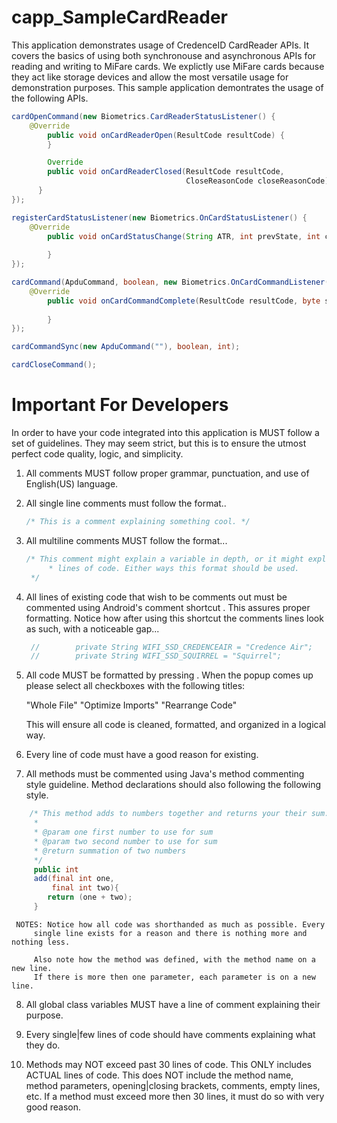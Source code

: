 # capp_SampleCardReader

This application demonstrates usage of CredenceID CardReader APIs. It covers the basics of using both synchronouse and
asynchronous APIs for reading and writing to MiFare cards. We explictly use MiFare cards because they act like storage
devices and allow the most versatile usage for demonstration purposes. This sample application demontrates the usage of
the following APIs.


```java
cardOpenCommand(new Biometrics.CardReaderStatusListener() {
    @Override
		public void onCardReaderOpen(ResultCode resultCode) {
		}

		Override
		public void onCardReaderClosed(ResultCode resultCode,
		                               CloseReasonCode closeReasonCode) {
	  }
});
```

```java
registerCardStatusListener(new Biometrics.OnCardStatusListener() {
    @Override
		public void onCardStatusChange(String ATR, int prevState, int currentState) {
		
		}
});
```

```java
cardCommand(ApduCommand, boolean, new Biometrics.OnCardCommandListener() {
    @Override
		public void onCardCommandComplete(ResultCode resultCode, byte sw1, byte sw2, byte[] data) {
				
		}
});
```

```java
cardCommandSync(new ApduCommand(""), boolean, int);
```

```java
cardCloseCommand();
```

# Important For Developers
In order to have your code integrated into this application is MUST follow a set
of guidelines. They may seem strict, but this is to ensure the utmost perfect 
code quality, logic, and simplicity.

1.  All comments MUST follow proper grammar, punctuation, and use of English(US)
		language.

2.  All single line comments must follow the format..
    ```java
    /* This is a comment explaining something cool. */
    ```

3.  All multiline comments MUST follow the format...
    ```java
    /* This comment might explain a variable in depth, or it might explain a few
		 * lines of code. Either ways this format should be used.
     */
     ```

4.  All lines of existing code that wish to be comments out must be commented 
		using Android's comment shortcut <Ctrl-/>. This assures proper formatting. 
		Notice how after using this shortcut the comments lines look as such, with a
		noticeable gap...
    ```java
     //        private String WIFI_SSD_CREDENCEAIR = "Credence Air";
     //        private String WIFI_SSD_SQUIRREL = "Squirrel";
     ```

5.  All code MUST be formatted by pressing <Shift-Ctrl-Alt-l>. When the popup
		comes up please select all checkboxes with the following titles:

    "Whole File"
    "Optimize Imports"
    "Rearrange Code"

    This will ensure all code is cleaned, formatted, and organized in a logical
		way.

6.  Every line of code must have a good reason for existing.

7.  All methods must be commented using Java's method commenting style 
		guideline. Method declarations should also following the
		following style.
```java
    /* This method adds to numbers together and returns your their sum.
     *
     * @param one first number to use for sum
     * @param two second number to use for sum
     * @return summation of two numbers
     */
     public int
     add(final int one,
     	 final int two){
        return (one + two);
     }
 ```

     NOTES: Notice how all code was shorthanded as much as possible. Every 
		 single line exists for a reason and there is nothing more and nothing less.
		 
		 Also note how the method was defined, with the method name on a new line.
		 If there is more then one parameter, each parameter is on a new line.

8.  All global class variables MUST have a line of comment explaining their
		purpose.

9.  Every single|few lines of code should have comments explaining what they do.

10. Methods may NOT exceed past 30 lines of code. This ONLY includes ACTUAL
		lines of code. This does NOT include the method name, method parameters, 
		opening|closing brackets, comments, empty lines, etc. If a method must exceed
		more then 30 lines, it must do so with very good reason.
